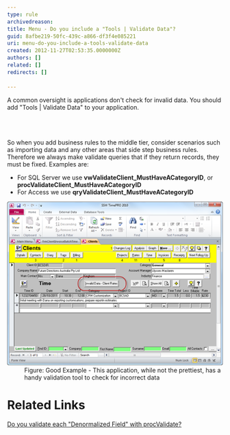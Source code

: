 ```yaml
---
type: rule
archivedreason: 
title: Menu - Do you include a "Tools | Validate Data"?
guid: 8afbe219-50fc-439c-a866-df3f4e085221
uri: menu-do-you-include-a-tools-validate-data
created: 2012-11-27T02:53:35.0000000Z
authors: []
related: []
redirects: []

---
```



<p>A common oversight is applications don't check for invalid data. You should add "Tools | Validate Data" to your application.</p>
<br><excerpt class='endintro'></excerpt><br>
​<div>So when you add business rules to the middle tier, consider scenarios such as importing data and any other areas that side step business rules. Therefore we always make validate queries that if they return records, they must be fixed. Examples are:</div>
<ul><li>For SQL Server we use <strong>vwValidateClient_MustHaveACategoryID</strong>, or <strong>procValidateClient_MustHaveACategoryID</strong></li>
<li>For Access we use <strong>qryValidateClient_MustHaveACategoryID</strong></li></ul>
<dl class="goodImage"><dt><img alt="Data Validation" src="../../assets/TimeProValidateData.png" /></dt>
<dd>Figure: Good Example - This application, while not the prettiest, has a handy validation tool to check for incorrect data</dd></dl>
<h1>Related Links</h1>
<div><a href="/do-you-validate-each-＂denormalized-field＂-with-procvalidate">Do you validate each "Denormalized Field" with procValidate?</a></div>



